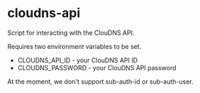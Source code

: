 cloudns-api
===========

Script for interacting with the ClouDNS API.

Requires two environment variables to be set. 

- CLOUDNS_API_ID - your ClouDNS API ID
- CLOUDNS_PASSWORD - your ClouDNS API password

At the moment, we don't support sub-auth-id or sub-auth-user.
